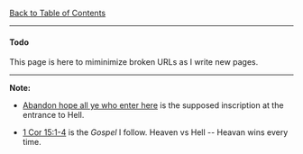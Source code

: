 [Back to Table of Contents](../README.md)
***

#### Todo 
This page is here to miminimize broken URLs as I write new pages.

---
__Note:__ 
* [Abandon hope all ye who enter here](https://www.phrases.org.uk/abondon-hope-all-ye-who-enter-here.html)
  is the supposed inscription at the entrance to Hell.

* [1 Cor 15:1-4](https://www.blueletterbible.org/kjv/1cor/15/1/s_1077001) is 
  the _Gospel_ I follow.  Heaven vs Hell --  Heavan wins every time.
